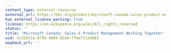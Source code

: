```yaml
---
content_type: external-resource
external_url: https://hbr.org/product/microsoft-canada-sales-product-management-working-together/905A15-PDF-ENG
has_external_license_warning: true
license: https://en.wikipedia.org/wiki/All_rights_reserved
status: ''
title: 'Microsoft Canada: Sales & Product Management Working Together'
uid: 5c32611a-8756-4866-82a9-ff6e711a5083
wayback_url: ''
---
```

